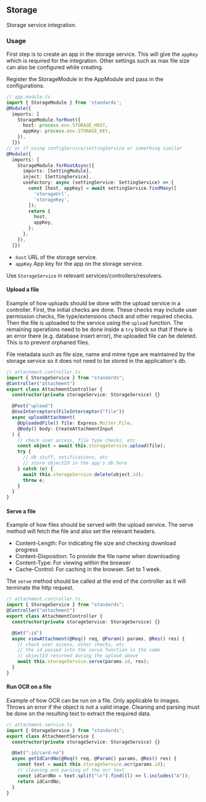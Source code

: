 ## Storage

Storage service integration.

### Usage

First step is to create an app in the storage service. This will give the `appKey` which is required for the integration. Other settings such as max file size can also be configured while creating.

Register the StorageModule in the AppModule and pass in the configurations.

```ts
// app.module.ts
import { StorageModule } from 'standards';
@Module({
  imports: [
    StorageModule.forRoot({
      host: process.env.STORAGE_HOST,
      appKey: process.env.STORAGE_KEY,
    }),
  ]})
// or if using configService/settingService or something similar
@Module({
  imports: [
    StorageModule.forRootAsync({
      imports: [SettingModule],
      inject: [SettingService],
      useFactory: async (settingService: SettingService) => {
        const [host, appKey] = await settingService.findMany([
          'storageUrl',
          'storageKey',
        ]);
        return {
          host,
          appKey,
        };
      },
    }),
  ]})

```

- `host` URL of the storage service.
- `appKey` App key for the app on the storage service.

Use `StorageService` in relevant services/controllers/resolvers.

#### Upload a file

Example of how uploads should be done with the upload service in a controller. First, the initial checks are done. These checks may include user permission checks, file type/extensions check and other required checks. Then the file is uploaded to the service using the `upload` function. The remaining operations need to be done inside a `try` block so that if there is an error there (e.g. database insert error), the uploaded file can be deleted. This is to prevent orphaned files.

File metadata such as file size, name and mime type are maintained by the storage service so it does not need to be stored in the application's db.

```ts
// attachment.controller.ts
import { StorageService } from "standards";
@Controller("attachment")
export class AttachmentController {
  constructor(private storageService: StorageService) {}

  @Post("upload")
  @UseInterceptors(FileInterceptor("file"))
  async uploadAttachment(
    @UploadedFile() file: Express.Multer.File,
    @Body() body: CreateAttachmentInput
  ) {
    // check user access, file type checks, etc
    const object = await this.storageService.upload(file);
    try {
      // db stuff, notifications, etc
      // store objectId in the app's db here
    } catch (e) {
      await this.storageService.delete(object.id);
      throw e;
    }
  }
}
```

#### Serve a file

Example of how files should be served with the upload service. The serve method will fetch the file and also set the relevant headers.

- Content-Length: For indicating file size and checking download progress
- Content-Disposition: To provide the file name when downloading
- Content-Type: For viewing within the browser
- Cache-Control: For caching in the browser. Set to 1 week.

The `serve` method should be called at the end of the controller as it will terminate the http request.

```ts
// attachment.controller.ts
import { StorageService } from "standards";
@Controller("attachment")
export class AttachmentController {
  constructor(private storageService: StorageService) {}

  @Get(":id")
  async viewAttachment(@Req() req, @Param() params, @Res() res) {
    // check user access, other checks, etc
    // the id passed into the serve function is the same
    // objectId returned during the upload above
    await this.storageService.serve(params.id, res);
  }
}
```

#### Run OCR on a file

Example of how OCR can be run on a file. Only applicable to images. Throws an error if the object is not a valid image. Cleaning and parsing must be done on the resulting text to extract the required data.

```ts
// attachment.service.ts
import { StorageService } from "standards";
export class AttachmentService {
  constructor(private storageService: StorageService) {}

  @Get(":id/card-no")
  async getIdCardNo(@Req() req, @Param() params, @Res() res) {
    const text = await this.storageService.ocr(params.id);
    // cleaning and parsing of the ocr text
    const idCardNo = text.split("\n").find((l) => l.includes("A"));
    return idCardNo;
  }
}
```
